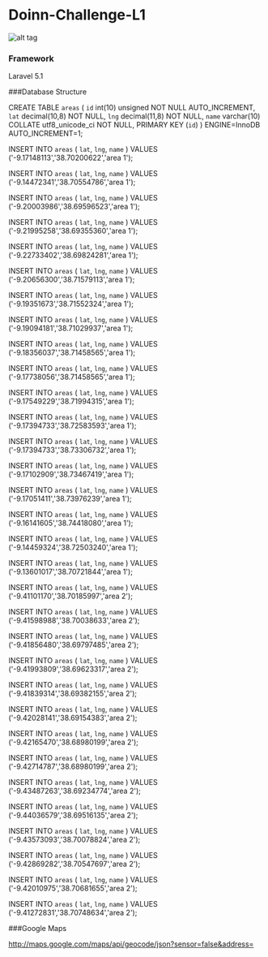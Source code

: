 # Doinn-Challenge-L1

![alt tag](http://i67.tinypic.com/5n6gir.png)

### Framework

Laravel 5.1


###Database Structure 

CREATE TABLE `areas` (
  `id` int(10) unsigned NOT NULL AUTO_INCREMENT,
  `lat` decimal(10,8) NOT NULL,
  `lng` decimal(11,8) NOT NULL,
  `name` varchar(10) COLLATE utf8_unicode_ci NOT NULL,
  PRIMARY KEY (`id`)
) ENGINE=InnoDB AUTO_INCREMENT=1;


INSERT INTO `areas` ( `lat`, `lng`, `name` ) VALUES ('-9.17148113','38.70200622','area 1');

INSERT INTO `areas` ( `lat`, `lng`, `name` ) VALUES ('-9.14472341','38.70554786','area 1');

INSERT INTO `areas` ( `lat`, `lng`, `name` ) VALUES ('-9.20003986','38.69596523','area 1');

INSERT INTO `areas` ( `lat`, `lng`, `name` ) VALUES ('-9.21995258','38.69355360','area 1');

INSERT INTO `areas` ( `lat`, `lng`, `name` ) VALUES ('-9.22733402','38.69824281','area 1');

INSERT INTO `areas` ( `lat`, `lng`, `name` ) VALUES ('-9.20656300','38.71579113','area 1');

INSERT INTO `areas` ( `lat`, `lng`, `name` ) VALUES ('-9.19351673','38.71552324','area 1');

INSERT INTO `areas` ( `lat`, `lng`, `name` ) VALUES ('-9.19094181','38.71029937','area 1');

INSERT INTO `areas` ( `lat`, `lng`, `name` ) VALUES ('-9.18356037','38.71458565','area 1');

INSERT INTO `areas` ( `lat`, `lng`, `name` ) VALUES ('-9.17738056','38.71458565','area 1');

INSERT INTO `areas` ( `lat`, `lng`, `name` ) VALUES ('-9.17549229','38.71994315','area 1');

INSERT INTO `areas` ( `lat`, `lng`, `name` ) VALUES ('-9.17394733','38.72583593','area 1');

INSERT INTO `areas` ( `lat`, `lng`, `name` ) VALUES ('-9.17394733','38.73306732','area 1');

INSERT INTO `areas` ( `lat`, `lng`, `name` ) VALUES ('-9.17102909','38.73467419','area 1');

INSERT INTO `areas` ( `lat`, `lng`, `name` ) VALUES ('-9.17051411','38.73976239','area 1');

INSERT INTO `areas` ( `lat`, `lng`, `name` ) VALUES ('-9.16141605','38.74418080','area 1');

INSERT INTO `areas` ( `lat`, `lng`, `name` ) VALUES ('-9.14459324','38.72503240','area 1');

INSERT INTO `areas` ( `lat`, `lng`, `name` ) VALUES ('-9.13601017','38.70721844','area 1');

INSERT INTO `areas` ( `lat`, `lng`, `name` ) VALUES ('-9.41101170','38.70185997','area 2');

INSERT INTO `areas` ( `lat`, `lng`, `name` ) VALUES ('-9.41598988','38.70038633','area 2');

INSERT INTO `areas` ( `lat`, `lng`, `name` ) VALUES ('-9.41856480','38.69797485','area 2');

INSERT INTO `areas` ( `lat`, `lng`, `name` ) VALUES ('-9.41993809','38.69623317','area 2');

INSERT INTO `areas` ( `lat`, `lng`, `name` ) VALUES ('-9.41839314','38.69382155','area 2');

INSERT INTO `areas` ( `lat`, `lng`, `name` ) VALUES ('-9.42028141','38.69154383','area 2');

INSERT INTO `areas` ( `lat`, `lng`, `name` ) VALUES ('-9.42165470','38.68980199','area 2');

INSERT INTO `areas` ( `lat`, `lng`, `name` ) VALUES ('-9.42714787','38.68980199','area 2');

INSERT INTO `areas` ( `lat`, `lng`, `name` ) VALUES ('-9.43487263','38.69234774','area 2');

INSERT INTO `areas` ( `lat`, `lng`, `name` ) VALUES ('-9.44036579','38.69516135','area 2');

INSERT INTO `areas` ( `lat`, `lng`, `name` ) VALUES ('-9.43573093','38.70078824','area 2');

INSERT INTO `areas` ( `lat`, `lng`, `name` ) VALUES ('-9.42869282','38.70547697','area 2');

INSERT INTO `areas` ( `lat`, `lng`, `name` ) VALUES ('-9.42010975','38.70681655','area 2');

INSERT INTO `areas` ( `lat`, `lng`, `name` ) VALUES ('-9.41272831','38.70748634','area 2');


###Google Maps

http://maps.google.com/maps/api/geocode/json?sensor=false&address=

